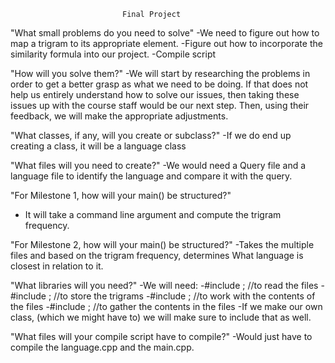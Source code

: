                              Final Project

"What small problems do you need to solve"
    -We need to figure out how to map a trigram to its appropriate element.
    -Figure out how to incorporate the similarity formula into our project.
    -Compile script

"How will you solve them?"
    -We will start by researching the problems in order to get a better grasp as
      what we need to be doing. If that does not help us entirely understand how
      to solve our issues, then taking these issues up with the course staff
      would be our next step. Then, using their feedback, we will make the
      appropriate adjustments.

"What classes, if any, will you create or subclass?"
    -If we do end up creating a class, it will be a language class


"What files will you need to create?"
    -We would need a Query file and a language file to identify the language and compare it with the query.

"For Milestone 1, how will your main() be structured?"
  - It will take a command line argument and compute the trigram frequency.

"For Milestone 2, how will your main() be structured?"
  -Takes the multiple files and based on the trigram frequency, determines What
    language is closest in relation to it.

"What libraries will you need?"
    -We will need:
        -#include <iostream>; //to read the files
        -#include <vector>; //to store the trigrams
        -#include <string>; //to work with the contents of the files
        -#include <fstream>; //to gather the contents in the files
        -If we make our own class, (which we might have to) we will make sure
          to include that as well.

"What files will your compile script have to compile?"
    -Would just have to compile the language.cpp and the main.cpp.
